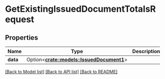 # GetExistingIssuedDocumentTotalsRequest

## Properties

Name | Type | Description | Notes
------------ | ------------- | ------------- | -------------
**data** | Option<[**crate::models::IssuedDocument1**](IssuedDocument_1.md)> |  | [optional]

[[Back to Model list]](../README.md#documentation-for-models) [[Back to API list]](../README.md#documentation-for-api-endpoints) [[Back to README]](../README.md)


